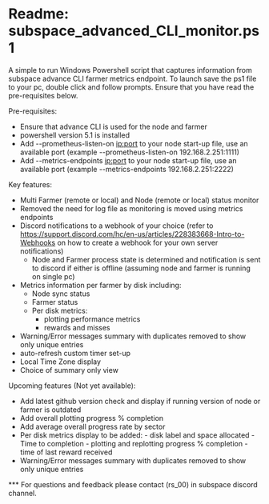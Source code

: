 # Readme: subspace_advanced_CLI_monitor.ps1
A simple to run Windows Powershell script that captures information from subspace advance CLI farmer metrics endpoint. 
To launch save the ps1 file to your pc, double click and follow prompts. Ensure that you have read the pre-requisites below.

Pre-requisites:
- Ensure that advance CLI is used for the node and farmer
- powershell version 5.1 is installed
- Add --prometheus-listen-on <ip:port> to your node start-up file, use an available port (example --prometheus-listen-on 192.168.2.251:1111)  
- Add --metrics-endpoints <ip:port> to your node start-up file, use an available port (example --metrics-endpoints 192.168.2.251:2222)

Key features:
  - Multi Farmer (remote or local) and Node (remote or local) status monitor
  - Removed the need for log file as monitoring is moved using metrics endpoints
  - Discord notifications to a webhook of your choice (refer to https://support.discord.com/hc/en-us/articles/228383668-Intro-to-Webhooks on how to create a webhook for your own server notifications)
      - Node and Farmer process state is determined and notification is sent to discord if either is offline (assuming node and farmer is running on single pc)  
  - Metrics information per farmer by disk including:
      - Node sync status
      - Farmer status
      - Per disk metrics:
          - plotting performance metrics
          - rewards and misses  
  - Warning/Error messages summary with duplicates removed to show only unique entries
  - auto-refresh custom timer set-up
  - Local Time Zone display
  - Choice of summary only view
  
Upcoming features (Not yet available):
  - Add latest github version check and display if running version of node or farmer is outdated
  - Add overall plotting progress % completion
  - Add average overall progress rate by sector
  - Per disk metrics display to be added:
          - disk label and space allocated
          - Time to completion
          - plotting and replotting progress % completion 
          - time of last reward received  
  - Warning/Error messages summary with duplicates removed to show only unique entries

*** For questions and feedback please contact (rs_00) in subspace discord channel.
